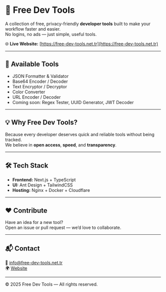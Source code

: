 # 🧰 Free Dev Tools

A collection of free, privacy-friendly **developer tools** built to make your workflow faster and easier.  
No logins, no ads — just simple, useful tools.

🌐 **Live Website:** [https://free-dev-tools.net.tr](https://free-dev-tools.net.tr)

---

## 🚀 Available Tools
- JSON Formatter & Validator  
- Base64 Encoder / Decoder  
- Text Encryptor / Decryptor  
- Color Converter  
- URL Encoder / Decoder  
- Coming soon: Regex Tester, UUID Generator, JWT Decoder

---

## 💡 Why Free Dev Tools?
Because every developer deserves quick and reliable tools without being tracked.  
We believe in **open access**, **speed**, and **transparency**.

---

## 🛠 Tech Stack
- **Frontend:** Next.js + TypeScript  
- **UI:** Ant Design + TailwindCSS  
- **Hosting:** Nginx + Docker + Cloudflare  

---

## ❤️ Contribute
Have an idea for a new tool?  
Open an issue or pull request — we’d love to collaborate.

---

## 📬 Contact
📧 [info@free-dev-tools.net.tr](mailto:info@free-dev-tools.net.tr)  
🌍 [Website](https://free-dev-tools.net.tr)

---

© 2025 Free Dev Tools — All rights reserved.
